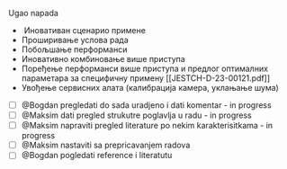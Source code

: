 Ugao napada
-    Иновативан сценарио примене  
-   Проширивање услова рада  
-   Побољшање перформанси  
-   Иновативно комбиновање више приступа  
-   Поређење перформанси више приступа и предлог оптималних параметара за специфичну примену [[JESTCH-D-23-00121.pdf]]
-   Увођење сервисних алата (калибрација камера, уклањање шума)


- [ ]  @Bogdan pregledati do sada uradjeno i dati komentar - in progress
- [ ]  @Maksim dati pregled strukutre poglavlja u radu - in progress
- [ ]  @Maksim napraviti pregled literature po nekim karakterisitkama - in progress
- [ ] @Maksim nastaviti sa prepricavanjem radova
- [ ] @Bogdan pogledati reference i literatutu